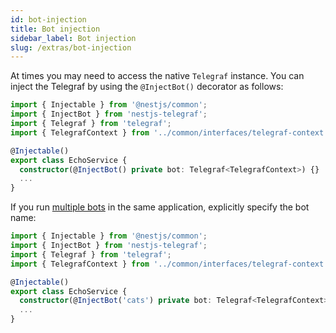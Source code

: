 ```yaml
---
id: bot-injection
title: Bot injection
sidebar_label: Bot injection
slug: /extras/bot-injection
---
```


At times you may need to access the native `Telegraf` instance. You can inject the Telegraf by using the `@InjectBot()` decorator as follows:

```typescript {8} title="src/echo/echo.service.ts"
import { Injectable } from '@nestjs/common';
import { InjectBot } from 'nestjs-telegraf';
import { Telegraf } from 'telegraf';
import { TelegrafContext } from '../common/interfaces/telegraf-context.interface.ts';

@Injectable()
export class EchoService {
  constructor(@InjectBot() private bot: Telegraf<TelegrafContext>) {}
  ...
}
```

If you run [multiple bots](/extras/multiple-bots) in the same application, explicitly specify the bot name:

```typescript {8} title="src/echo/echo.service.ts"
import { Injectable } from '@nestjs/common';
import { InjectBot } from 'nestjs-telegraf';
import { Telegraf } from 'telegraf';
import { TelegrafContext } from '../common/interfaces/telegraf-context.interface.ts';

@Injectable()
export class EchoService {
  constructor(@InjectBot('cats') private bot: Telegraf<TelegrafContext>) {}
  ...
}
```